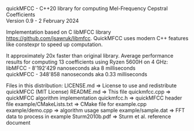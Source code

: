 quickMFCC - C++20 library for computing Mel-Frequency Cepstral Coefficients <br>
Version 0.9 - 2 February 2024

Implementation based on С libMFCC library https://github.com/jsawruk/libmfcc. QuickMFCC uses modern C++ features like constexpr to speed up computation. 

It approximately 20x faster than original library. Average performance results for computing 13 coefficients using Ryzen 5600H on 4 GHz: <br>
libMFCC 	- 8'192'429 nanoseconds aka 8 milliseconds <br>
quickMFCC	- 348'858 nanoseconds	aka 0.33 milliseconds

Files in this distribution:
	LICENSE.md			=>	License to use and redistribute quickMFCC (MIT License)
	README.md			=>	This file
	quickmfcc.cpp		=>	quickMFCC algorithm implementation
	quickmfcc.h			=>	quickMFCC header file
	example/CMakeLists.txt	=>  CMake file for example.cpp
	example/demo.cpp		=> 	algorithm usage sample
	example/sample.dat 		=>  FFT data to process in example
	Sturm2010b.pdf			=>	Sturm et al. reference document

